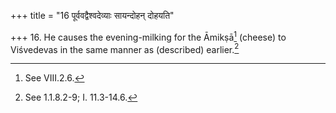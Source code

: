 +++
title = "16 पूर्ववद्वैश्वदेव्याः सायन्दोहन् दोहयति"

+++
16. He causes the evening-milking for the Āmikṣā[^1] (cheese) to Viśvedevas in the same manner as (described) earlier.[^2]  


[^1]: See VIII.2.6.  

[^2]: See 1.1.8.2-9; I. 11.3-14.6.
